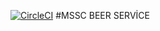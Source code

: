 [![CircleCI](https://circleci.com/gh/canadmin/mssc-beer-service.svg?style=svg)](https://circleci.com/gh/canadmin/mssc-beer-service)
#MSSC BEER SERVİCE

